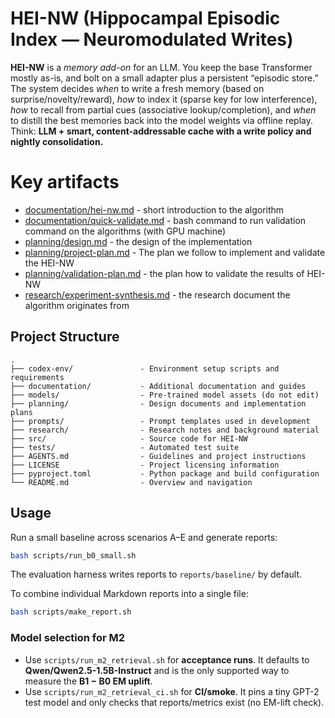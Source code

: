 # HEI-NW (Hippocampal Episodic Index — Neuromodulated Writes)

**HEI-NW** is a *memory add-on* for an LLM. You keep the base Transformer mostly as-is, and bolt on a small adapter plus a persistent “episodic store.” The system decides *when* to write a fresh memory (based on surprise/novelty/reward), *how* to index it (sparse key for low interference), *how* to recall from partial cues (associative lookup/completion), and *when* to distill the best memories back into the model weights via offline replay. Think: **LLM + smart, content-addressable cache with a write policy and nightly consolidation.**&#x20;

# Key artifacts
- [documentation/hei-nw.md](documentation/hei-nw.md) - short introduction to the algorithm
- [documentation/quick-validate.md](documentation/quick-validate.md) - bash command to run validation command on the algorithms (with GPU machine)
- [planning/design.md](planning/design.md) - the design of the implementation
- [planning/project-plan.md](planning/project-plan.md) - The plan we follow to implement and validate the HEI-NW
- [planning/validation-plan.md](planning/validation-plan.md) - the plan how to validate the results of HEI-NW
- [research/experiment-synthesis.md](research/experiment-synthesis.md) - the research document the algorithm originates from

## Project Structure

```text
.
├── codex-env/               - Environment setup scripts and requirements
├── documentation/           - Additional documentation and guides
├── models/                  - Pre-trained model assets (do not edit)
├── planning/                - Design documents and implementation plans
├── prompts/                 - Prompt templates used in development
├── research/                - Research notes and background material
├── src/                     - Source code for HEI-NW
├── tests/                   - Automated test suite
├── AGENTS.md                - Guidelines and project instructions
├── LICENSE                  - Project licensing information
├── pyproject.toml           - Python package and build configuration
└── README.md                - Overview and navigation
```

## Usage

Run a small baseline across scenarios A–E and generate reports:

```bash
bash scripts/run_b0_small.sh
```

The evaluation harness writes reports to `reports/baseline/` by default.

To combine individual Markdown reports into a single file:

```bash
bash scripts/make_report.sh
```

### Model selection for M2

- Use `scripts/run_m2_retrieval.sh` for **acceptance runs**. It defaults to
  **Qwen/Qwen2.5-1.5B-Instruct** and is the only supported way to measure the
  **B1 − B0 EM uplift**.
- Use `scripts/run_m2_retrieval_ci.sh` for **CI/smoke**. It pins a tiny GPT-2
  test model and only checks that reports/metrics exist (no EM-lift check).
